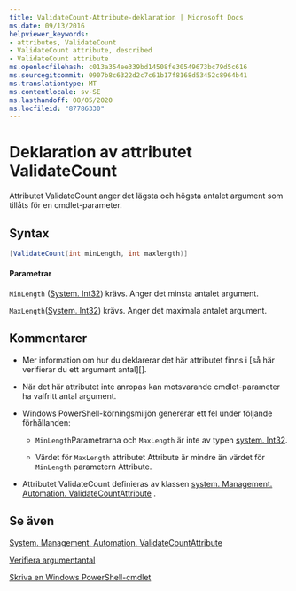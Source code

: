 ```yaml
---
title: ValidateCount-Attribute-deklaration | Microsoft Docs
ms.date: 09/13/2016
helpviewer_keywords:
- attributes, ValidateCount
- ValidateCount attribute, described
- ValidateCount attribute
ms.openlocfilehash: c013a354ee339bd14508fe30549673bc79d5c616
ms.sourcegitcommit: 0907b8c6322d2c7c61b17f8168d53452c8964b41
ms.translationtype: MT
ms.contentlocale: sv-SE
ms.lasthandoff: 08/05/2020
ms.locfileid: "87786330"
---
```

# <a name="validatecount-attribute-declaration"></a>Deklaration av attributet ValidateCount

Attributet ValidateCount anger det lägsta och högsta antalet argument som tillåts för en cmdlet-parameter.

## <a name="syntax"></a>Syntax

```csharp
[ValidateCount(int minLength, int maxlength)]
```

#### <a name="parameters"></a>Parametrar

`MinLength` ([System. Int32][]) krävs. Anger det minsta antalet argument.

`MaxLength`([System. Int32][]) krävs. Anger det maximala antalet argument.

## <a name="remarks"></a>Kommentarer

- Mer information om hur du deklarerar det här attributet finns i [så här verifierar du ett argument antal][].

- När det här attributet inte anropas kan motsvarande cmdlet-parameter ha valfritt antal argument.

- Windows PowerShell-körningsmiljön genererar ett fel under följande förhållanden:

  - `MinLength`Parametrarna och `MaxLength` är inte av typen [system. Int32][].

  - Värdet för `MaxLength` attributet Attribute är mindre än värdet för `MinLength` parametern Attribute.

- Attributet ValidateCount definieras av klassen [system. Management. Automation. ValidateCountAttribute][] .

## <a name="see-also"></a>Se även

[System. Management. Automation. ValidateCountAttribute][]

[Verifiera argumentantal][]

[Skriva en Windows PowerShell-cmdlet][]

[Verifiera argumentantal]: how-to-validate-an-argument-count.md
[Skriva en Windows PowerShell-cmdlet]: writing-a-windows-powershell-cmdlet.md

[System. Int32]: /dotnet/api/System.Int32
[System. Management. Automation. ValidateCountAttribute]: /dotnet/api/System.Management.Automation.ValidateCountAttribute
